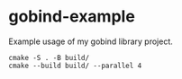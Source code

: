 # gobind-example
Example usage of my gobind library project.

```
cmake -S . -B build/
cmake --build build/ --parallel 4
```

